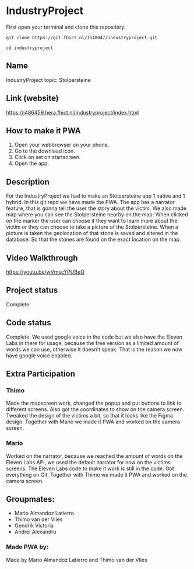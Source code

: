 # IndustryProject

First open your terminal and clone this repository:

```shell
git clone https://git.fhict.nl/I540047/industryproject.git

cd industryproject

```
## Name
IndustryProject topic: Stolpersteine

## Link (website)
https://i486459.hera.fhict.nl/industryproject/index.html

## How to make it PWA
1. Open your webbrowser on your phone.
2. Go to the download icon.
3. Click on set on startscreen.
4. Open the app.

## Description
For the IndustryProject we had to make an Stolpersteine app 1 native and 1 hybrid. In this git repo we have made the PWA. The app has a narrator feature, that is gonna tell the user the story about the victim. We also made map where you can see the Stolpersteine nearby on the map. When clicked on the marker the user can choose if they want to learn more about the victim or they can choose to take a picture of the Stolpersteine. When a picture is taken the geolocation of that stone is saved and altered in the database. So that the stones are found on the exact location on the map.

## Video Walkthrough
https://youtu.be/wVmscYPUBeQ

## Project status
Complete.

## Code status
Complete. 
We used google voice in the code but we also have the Eleven Labs in there for usage, because the free version as a limited amount of words we can use, otherwise it doesn't speak. That is the reason we now have google voice enabled.

## Extra Participation
### Thimo
Made the mapscreen work, changed the popup and put buttons to link to different screens. Also got the coordinates to show on the camera screen. Tweaked the design of the victims a bit, so that it looks like the Figma design. Together with Mario we made it PWA and worked on the camera screen.

### Mario
Worked on the narrator, because we reached the amount of words on the Eleven Labs API, we used the default narrator for now on the victims screens. The Eleven Labs code to make it work is still in the code. Got everything on Git. Together with Thimo we made it PWA and worked on the camera screen.

## Groupmates:
- Mario Almandoz Latierro
- Thimo van der Vlies
- Gendrik Victoria
- Andrei Alexandru

### Made PWA by:
Made by Mario Almandoz Latierro and Thimo van der Vlies

